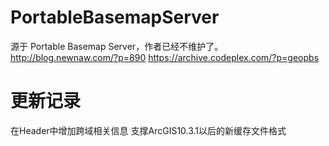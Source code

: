 # PortableBasemapServer
源于 Portable Basemap Server，作者已经不维护了。
http://blog.newnaw.com/?p=890
https://archive.codeplex.com/?p=geopbs

# 更新记录
在Header中增加跨域相关信息
支撑ArcGIS10.3.1以后的新缓存文件格式
